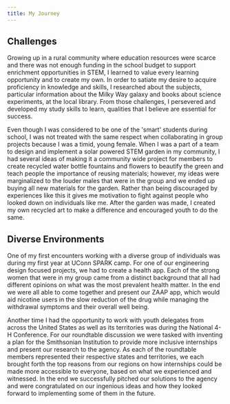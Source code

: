 ```yaml
---
title: My Journey
---
```


## Challenges

Growing up in a rural community where education resources were scarce and there was not enough funding in the school budget to support enrichment opportunities in STEM, I learned to value every learning opportunity and to create my own. In order to satiate my desire to acquire proficiency in knowledge and skills, I researched about the subjects, particular information about the Milky Way galaxy and books about science experiments, at the local library. From those challenges, I persevered and developed my study skills to learn, qualities that I believe are essential for success.

Even though I was considered to be one of the 'smart' students during school, I was not treated with the same respect when collaborating in group projects because I was a timid, young female. When I was a part of a team to design and implement a solar powered STEM garden in my community, I had several ideas of making it a community wide project for members to create recycled water bottle fountains and flowers to beautify the green and teach people the importance of reusing materials; however, my ideas were marginalized to the louder males that were in the group and we ended up buying all new materials for the garden. Rather than being discouraged by experiences like this it gives me motivation to fight against people who looked down on individuals like me. After the garden was made, I created my own recycled art to make a difference and encouraged youth to do the same.

## Diverse Environments

One of my first encounters working with a diverse group of individuals was during my first year at UConn SPARK camp. For one of our engineering design focused projects, we had to create a health app. Each of the strong women that were in my group came from a distinct background that all had different opinions on what was the most prevalent health matter. In the end we were all able to come together and present our ZAAP app, which would aid nicotine users in the slow reduction of the drug while managing the withdrawal symptoms and their overall well being.

Another time I had the opportunity to work with youth delegates from across the United States as well as its territories was during the National 4-H Conference. For our roundtable discussion we were tasked with inventing a plan for the Smithsonian Institution to provide more inclusive internships and present our research to the agency. As each of the roundtable members represented their respective states and territories, we each brought forth the top reasons from our regions on how internships could be made more accessible to everyone, based on what we experienced and witnessed. In the end we successfully pitched our solutions to the agency and were congratulated on our ingenious ideas and how they looked forward to implementing some of them in the future.
